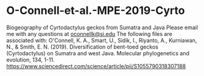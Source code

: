 # O-Connell-et-al.-MPE-2019-Cyrto
Biogeography of Cyrtodactylus geckos from Sumatra and Java
Please email me with any questions at oconnellk@si.edu
The following files are associated with: 
O'Connell, K. A., Smart, U., Sidik, I., Riyanto, A., Kurniawan, N., & Smith, E. N. (2019). Diversification of bent-toed geckos (Cyrtodactylus) on Sumatra and west Java. Molecular phylogenetics and evolution, 134, 1-11.
https://www.sciencedirect.com/science/article/pii/S1055790318307188
